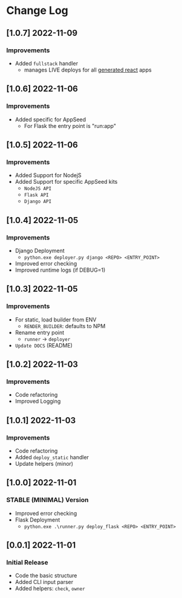 # Change Log

## [1.0.7] 2022-11-09
### Improvements

- Added `fullstack` handler
  - manages LIVE deploys for all [generated react](https://appseed.us/generator/react/) apps

## [1.0.6] 2022-11-06
### Improvements

- Added specific for AppSeed
  - For Flask the entry point is "run:app"
  
## [1.0.5] 2022-11-06
### Improvements

- Added Support for NodejS
- Added Support for specific AppSeed kits
  - `NodeJS API` 
  - `Flask API` 
  - `Django API` 

## [1.0.4] 2022-11-05
### Improvements

- Django Deployment 
  - `python.exe deployer.py django <REPO> <ENTRY_POINT>`
- Improved error checking
- Improved runtime logs (if DEBUG=1)

## [1.0.3] 2022-11-05
### Improvements

- For static, load builder from ENV
  - `RENDER_BUILDER`: defaults to NPM
- Rename entry point
  - `runner` -> `deployer`
- `Update DOCS` (README)  

## [1.0.2] 2022-11-03
### Improvements

- Code refactoring 
- Improved Logging

## [1.0.1] 2022-11-03
### Improvements

- Code refactoring 
- Added `deploy_static` handler
- Update helpers (minor)

## [1.0.0] 2022-11-01
### STABLE (MINIMAL) Version

- Improved error checking
- Flask Deployment 
  - `python.exe .\runner.py deploy_flask <REPO> <ENTRY_POINT>`

## [0.0.1] 2022-11-01
### Initial Release

- Code the basic structure
- Added CLI input parser 
- Added helpers: `check`, `owner`
